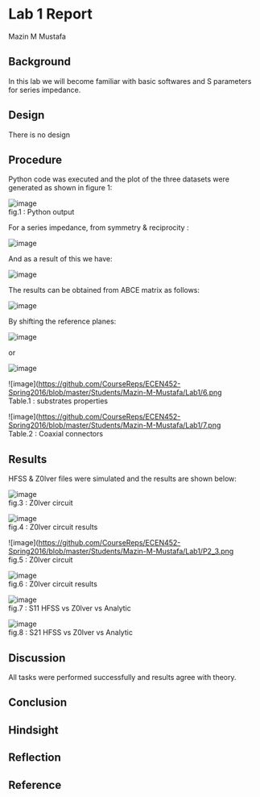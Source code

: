 

# Lab 1 Report
Mazin M Mustafa 

## Background

In this lab we will become familiar with basic softwares and S parameters for series impedance.

## Design

There is no design

## Procedure

Python code was executed and the plot of the three datasets were generated as shown in figure 1:

![image](https://github.com/CourseReps/ECEN452-Spring2016/blob/master/Students/Mazin-M-Mustafa/Lab1/Python_code_output.png) <br>
fig.1 : Python output

For a series impedance, from symmetry & reciprocity :

![image](https://github.com/CourseReps/ECEN452-Spring2016/blob/master/Students/Mazin-M-Mustafa/Lab1/1.png) <br>

And as a result of this we have:

![image](https://github.com/CourseReps/ECEN452-Spring2016/blob/master/Students/Mazin-M-Mustafa/Lab1/2.png) <br>


The results can be obtained from ABCE matrix as follows:

![image](https://github.com/CourseReps/ECEN452-Spring2016/blob/master/Students/Mazin-M-Mustafa/Lab1/3.png) <br>


By shifting the reference planes:

![image](https://github.com/CourseReps/ECEN452-Spring2016/blob/master/Students/Mazin-M-Mustafa/Lab1/4.png) <br>

or 

![image](https://github.com/CourseReps/ECEN452-Spring2016/blob/master/Students/Mazin-M-Mustafa/Lab1/5.png) <br>


![image](https://github.com/CourseReps/ECEN452-Spring2016/blob/master/Students/Mazin-M-Mustafa/Lab1/6.png <br>
Table.1 : substrates properties

![image](https://github.com/CourseReps/ECEN452-Spring2016/blob/master/Students/Mazin-M-Mustafa/Lab1/7.png <br>
Table.2 : Coaxial connectors

## Results

HFSS & Z0lver files were simulated and the results are shown below:

![image](https://github.com/CourseReps/ECEN452-Spring2016/blob/master/Students/Mazin-M-Mustafa/Lab1/P2_1.png) <br>
fig.3 : Z0lver circuit

![image](https://github.com/CourseReps/ECEN452-Spring2016/blob/master/Students/Mazin-M-Mustafa/Lab1/P2_2.png) <br>
fig.4 : Z0lver circuit results

![image](https://github.com/CourseReps/ECEN452-Spring2016/blob/master/Students/Mazin-M-Mustafa/Lab1/P2_3.png <br>
fig.5 : Z0lver circuit

![image](https://github.com/CourseReps/ECEN452-Spring2016/blob/master/Students/Mazin-M-Mustafa/Lab1/P2_4.png) <br>
fig.6 : Z0lver circuit results

![image](https://github.com/CourseReps/ECEN452-Spring2016/blob/master/Students/Mazin-M-Mustafa/Lab1/P6_2_S11.png) <br>
fig.7 : S11 HFSS vs Z0lver vs Analytic

![image](https://github.com/CourseReps/ECEN452-Spring2016/blob/master/Students/Mazin-M-Mustafa/Lab1/P6_1_S21.png) <br>
fig.8 : S21 HFSS vs Z0lver vs Analytic

## Discussion

All tasks were performed successfully and results agree with theory.

## Conclusion

## Hindsight

## Reflection

## Reference




